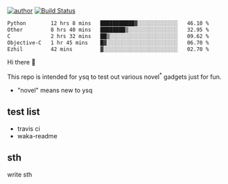 [![author](https://img.shields.io/badge/author-ysq-green)](https://github.com/Yang-Shiqin)
[![Build Status](https://app.travis-ci.com/Yang-Shiqin/testall.svg?branch=main)](https://app.travis-ci.com/Yang-Shiqin/testall)

<!--START_SECTION:waka-->

```txt
Python        12 hrs 8 mins   ███████████▓░░░░░░░░░░░░░   46.10 %
Other         8 hrs 40 mins   ████████▒░░░░░░░░░░░░░░░░   32.95 %
C             2 hrs 32 mins   ██▒░░░░░░░░░░░░░░░░░░░░░░   09.62 %
Objective-C   1 hr 45 mins    █▓░░░░░░░░░░░░░░░░░░░░░░░   06.70 %
Ezhil         42 mins         ▓░░░░░░░░░░░░░░░░░░░░░░░░   02.70 %
```

<!--END_SECTION:waka-->

Hi there 👋

This repo is intended for ysq to test out various novel<sup>*</sup> gadgets just for fun.

- "novel" means new to ysq

## test list
- travis ci
- waka-readme


## sth
write sth

